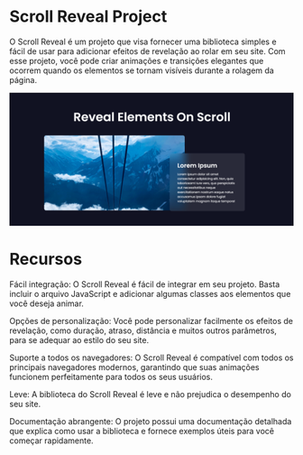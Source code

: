# Scroll Reveal Project
O Scroll Reveal é um projeto que visa fornecer uma biblioteca simples e fácil de usar para adicionar efeitos de revelação ao rolar em seu site. Com esse projeto, você pode criar animações e transições elegantes que ocorrem quando os elementos se tornam visíveis durante a rolagem da página.


<img src="https://github.com/murilloliveiraz/Scroll_Reveal_Project/blob/main/assets/images/scrollreveal.png" >


# Recursos
Fácil integração: O Scroll Reveal é fácil de integrar em seu projeto. Basta incluir o arquivo JavaScript e adicionar algumas classes aos elementos que você deseja animar.

Opções de personalização: Você pode personalizar facilmente os efeitos de revelação, como duração, atraso, distância e muitos outros parâmetros, para se adequar ao estilo do seu site.

Suporte a todos os navegadores: O Scroll Reveal é compatível com todos os principais navegadores modernos, garantindo que suas animações funcionem perfeitamente para todos os seus usuários.

Leve: A biblioteca do Scroll Reveal é leve e não prejudica o desempenho do seu site.

Documentação abrangente: O projeto possui uma documentação detalhada que explica como usar a biblioteca e fornece exemplos úteis para você começar rapidamente.
